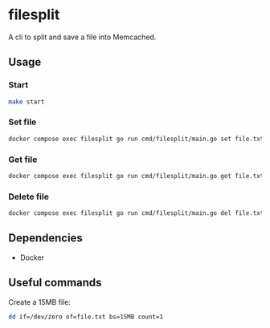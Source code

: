 # filesplit

A cli to split and save a file into Memcached.

## Usage

### Start

```bash
make start
```

### Set file

```bash
docker compose exec filesplit go run cmd/filesplit/main.go set file.txt
```

### Get file

```bash
docker compose exec filesplit go run cmd/filesplit/main.go get file.txt
```

### Delete file

```bash
docker compose exec filesplit go run cmd/filesplit/main.go del file.txt
```

## Dependencies

- Docker

## Useful commands

Create a 15MB file:

```bash
dd if=/dev/zero of=file.txt bs=15MB count=1
```
